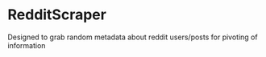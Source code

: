 # RedditScraper
Designed to grab random metadata about reddit users/posts for pivoting of information
